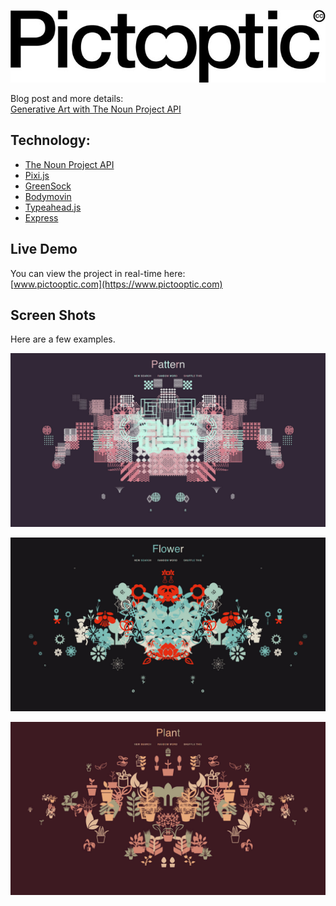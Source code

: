 ![Pictooptic logo](graphicDev/graphic/siteImages/logo.jpg)
<!-- Generative artwork using node/browser and The Noun Project API.   -->

Blog post and more details:  
[Generative Art with The Noun Project API](http://www.philipbell.org)

## Technology:
- [The Noun Project API](http://api.thenounproject.com/)  
- [Pixi.js](https://www.pixijs.com/)  
- [GreenSock](https://greensock.com/)  
- [Bodymovin](https://github.com/bodymovin/bodymovin)  
- [Typeahead.js](https://twitter.github.io/typeahead.js/)  
- [Express](https://expressjs.com/)   

## Live Demo  
You can view the project in real-time here:  
[www.pictooptic.com](https://www.pictooptic.com)  

## Screen Shots
Here are a few examples.  

![pattern](graphicDev/graphic/siteImages/pattern.jpg)

![pattern](graphicDev/graphic/siteImages/flower.jpg)

![pattern](graphicDev/graphic/siteImages/plant.jpg)

